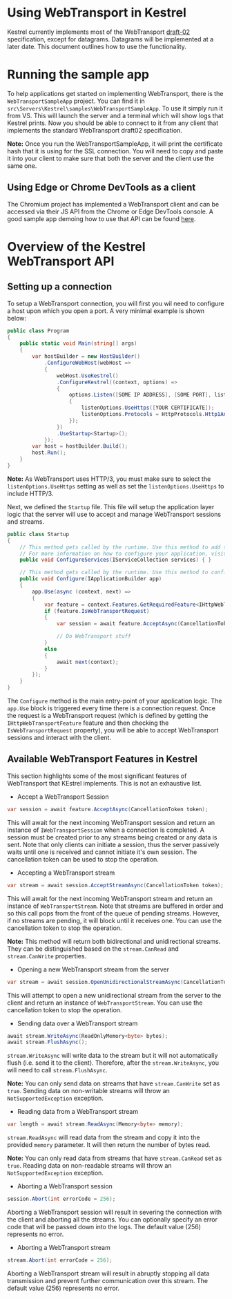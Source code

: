 # Using WebTransport in Kestrel

Kestrel currently implements most of the WebTransport [draft-02](https://ietf-wg-webtrans.github.io/draft-ietf-webtrans-http3/draft-ietf-webtrans-http3.html) specification, except for datagrams. Datagrams will be implemented at a later date. This document outlines how to use the functionality.

# Running the sample app
To help applications get started on implementing WebTransport, there is the `WebTransportSampleApp` project. You can find it in `src\Servers\Kestrel\samples\WebTransportSampleApp`. To use it simply run it from VS. This will launch the server and a terminal which will show logs that Kestrel prints. Now you should be able to connect to it from any client that implements the standard WebTransport draft02 specification.

**Note:** Once you run the WebTransportSampleApp, it will print the certificate hash that it is using for the SSL connection. You will need to copy and paste it into your client to make sure that both the server and the client use the same one.

## Using Edge or Chrome DevTools as a client
The Chromium project has implemented a WebTransport client and can be accessed via their JS API from the Chrome or Edge DevTools console. A good sample app demoing how to use that API can be found [here](https://github.com/myjimmy/google-webtransport-sample/blob/ee13bde656c4d421d1f2a8e88fd71f572272c163/client.js).

# Overview of the Kestrel WebTransport API
## Setting up a connection
To setup a WebTransport connection, you will first you wil need to configure a host upon which you open a port. A very minimal example is shown below:
```C#
public class Program
{
    public static void Main(string[] args)
    {
        var hostBuilder = new HostBuilder()
            .ConfigureWebHost(webHost =>
            {
                webHost.UseKestrel()
                .ConfigureKestrel((context, options) =>
                {
                    options.Listen([SOME IP ADDRESS], [SOME PORT], listenOptions =>
                    {
                        listenOptions.UseHttps([YOUR CERTIFICATE]);
                        listenOptions.Protocols = HttpProtocols.Http1AndHttp2AndHttp3;
                    });
                })
                .UseStartup<Startup>();
            });
        var host = hostBuilder.Build();
        host.Run();
    }
}
```
**Note:** As WebTransport uses HTTP/3, you must make sure to select the `listenOptions.UseHttps` setting as well as set the `listenOptions.UseHttps` to include HTTP/3.

Next, we defined the `Startup` file. This file will setup the application layer logic that the server will use to accept and manage WebTransport sessions and streams.
```C#
public class Startup
{
    // This method gets called by the runtime. Use this method to add services to the container.
    // For more information on how to configure your application, visit https://go.microsoft.com/fwlink/?LinkID=398940
    public void ConfigureServices(IServiceCollection services) { }

    // This method gets called by the runtime. Use this method to configure the HTTP request pipeline.
    public void Configure(IApplicationBuilder app)
    {
        app.Use(async (context, next) =>
        {
            var feature = context.Features.GetRequiredFeature<IHttpWebTransportFeature>();
            if (feature.IsWebTransportRequest)
            {
                var session = await feature.AcceptAsync(CancellationToken.None);

                // Do WebTransport stuff
            }
            else
            {
                await next(context);
            }
        });
    }
}
```
The `Configure` method is the main entry-point of your application logic. The `app.Use` block is triggered every time there is a connection request. Once the request is a WebTransport request (which is defined by getting the `IHttpWebTransportFeature` feature and then checking the `IsWebTransportRequest` property), you will be able to accept WebTransport sessions and interact with the client.

## Available WebTransport Features in Kestrel
This section highlights some of the most significant features of WebTransport that KEstrel implements. This is not an exhaustive list.

- Accept a WebTransport Session
```C#
var session = await feature.AcceptAsync(CancellationToken token);
```
This will await for the next incoming WebTransport session and return an instance of `IWebTransportSession` when a connection is completed. A session must be created prior to any streams being created or any data is sent. Note that only clients can initiate a session, thus the server passively waits until one is received and cannot initiate it's own session. The cancellation token can be used to stop the operation.

- Accepting a WebTransport stream
```C#
var stream = await session.AcceptStreamAsync(CancellationToken token);
```
This will await for the next incoming WebTransport stream and return an instance of `WebTransportStream`. Note that streams are buffered in order and so this call pops from the front of the queue of pending streams. However, if no streams are pending, it will block until it receives one. You can use the cancellation token to stop the operation.

**Note:** This method will return both bidirectional and unidirectional streams. They can be distinguished based on the `stream.CanRead` and `stream.CanWrite` properties.

- Opening a new WebTransport stream from the server
```C#
var stream = await session.OpenUnidirectionalStreamAsync(CancellationToken token);
```
This will attempt to open a new unidirectional stream from the server to the client and return an instance of `WebTransportStream`. You can use the cancellation token to stop the operation.

- Sending data over a WebTransport stream
```C#
await stream.WriteAsync(ReadOnlyMemory<byte> bytes);
await stream.FlushAsync();
```
`stream.WriteAsync` will write data to the stream but it will not automatically flush (i.e. send it to the client). Therefore, after the `stream.WriteAsync`, you will need to call `stream.FlushAsync`.

**Note:** You can only send data on streams that have `stream.CanWrite` set as `true`. Sending data on non-writable streams will throw an `NotSupportedException` exception.

- Reading data from a WebTransport stream
```C#
var length = await stream.ReadAsync(Memory<byte> memory);
```
`stream.ReadAsync` will read data from the stream and copy it into the provided `memory` parameter. It will then return the number of bytes read.

**Note:** You can only read data from streams that have `stream.CanRead` set as `true`. Reading data on non-readable streams will throw an `NotSupportedException` exception.

- Aborting a WebTransport session
```C#
session.Abort(int errorCode = 256);
```
Aborting a WebTransport session will result in severing the connection with the client and aborting all the streams. You can optionally specify an error code that will be passed down into the logs. The default value (256) represents no error.

- Aborting a WebTransport stream
```C#
stream.Abort(int errorCode = 256);
```
Aborting a WebTransport stream will result in abruptly stopping all data transmission and prevent further communication over this stream. The default value (256) represents no error.
